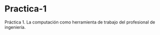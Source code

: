 # Practica-1
Práctica 1. La computación como herramienta de trabajo del profesional de ingeniería. 
